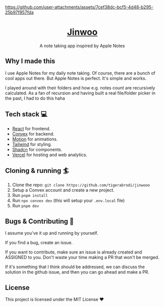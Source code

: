 https://github.com/user-attachments/assets/7cef38dc-bcf5-4d48-b295-25b97f957fda
<div align="center">
<h1 align="center">
  <a href="https://jinwooo.vercel.app/">Jinwoo</a>
</h1>
  <p>
    A note taking app inspired by Apple Notes
  </p>
</div>

## Why I made this

I use Apple Notes for my daily note taking. Of course, there are a bunch of cool apps out there. But Apple Notes is perfect. It's simple and works.

I played around with their folders and how e.g. notes count are recursively calculated. As a fan of recursion and having built a real file/folder picker in the past, I had to do this haha

## Tech stack 💻

- [React](https://react.dev/) for frontend.
- [Convex](https://www.convex.dev/) for backend.
- [Motion](https://motion.dev/) for animations.
- [Tailwind](https://tailwindcss.com/) for styling.
- [Shadcn](https://ui.shadcn.com/) for components.
- [Vercel](https://vercel.com/) for hosting and web analytics.

## Cloning & running 🏄

1. Clone the repo: `git clone https://github.com/tigerabrodi/jinwooo`
2. Setup a Convex account and create a new project.
3. Run `pnpm install`
4. Run `npx convex dev` (this will setup your `.env.local` file)
5. Run `pnpm dev`

## Bugs & Contributing 🐛

I assume you've it up and running by yourself.

If you find a bug, create an issue.

If you want to contribute, make sure an issue is already created and ASSIGNED to you. Don't waste your time making a PR that won't be merged.

If it's something that I think should be addressed, we can discuss the solution in the github issue, and then you can go ahead and make a PR.

## License

This project is licensed under the MIT License ❤️
